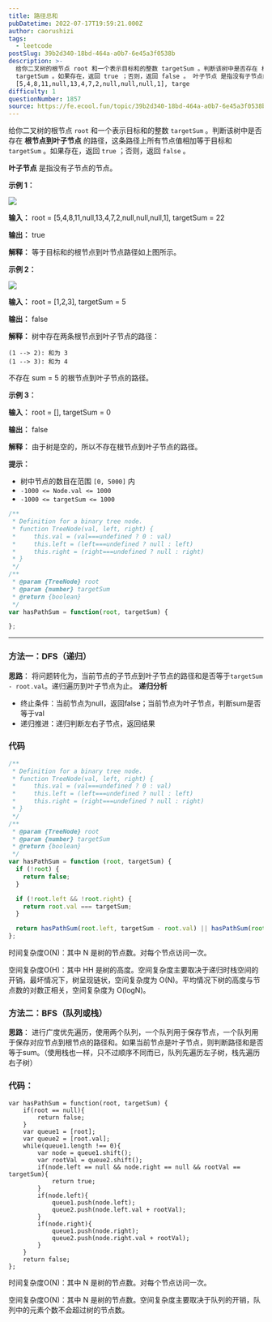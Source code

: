 ```yaml
---
title: 路径总和
pubDatetime: 2022-07-17T19:59:21.000Z
author: caorushizi
tags:
  - leetcode
postSlug: 39b2d340-18bd-464a-a0b7-6e45a3f0538b
description: >-
  给你二叉树的根节点 root 和一个表示目标和的整数 targetSum 。判断该树中是否存在 根节点到叶子节点 的路径，这条路径上所有节点值相加等于目标和
  targetSum 。如果存在，返回 true ；否则，返回 false 。 叶子节点 是指没有子节点的节点。 示例 1： 输入： root =
  [5,4,8,11,null,13,4,7,2,null,null,null,1], targe
difficulty: 1
questionNumber: 1857
source: https://fe.ecool.fun/topic/39b2d340-18bd-464a-a0b7-6e45a3f0538b
---
```


给你二叉树的根节点 `root` 和一个表示目标和的整数 `targetSum` 。判断该树中是否存在 **根节点到叶子节点** 的路径，这条路径上所有节点值相加等于目标和 `targetSum` 。如果存在，返回 `true` ；否则，返回 `false` 。

**叶子节点** 是指没有子节点的节点。

**示例 1：**

![](https://assets.leetcode.com/uploads/2021/01/18/pathsum1.jpg) 


**输入：** root = [5,4,8,11,null,13,4,7,2,null,null,null,1], targetSum = 22

**输出：** true

**解释：** 等于目标和的根节点到叶节点路径如上图所示。

**示例 2：**

![](https://assets.leetcode.com/uploads/2021/01/18/pathsum2.jpg) 


**输入：** root = [1,2,3], targetSum = 5

**输出：** false

**解释：** 树中存在两条根节点到叶子节点的路径：

```
(1 --> 2): 和为 3
(1 --> 3): 和为 4
```
不存在 sum = 5 的根节点到叶子节点的路径。

**示例 3：**


**输入：** root = [], targetSum = 0

**输出：** false

**解释：** 由于树是空的，所以不存在根节点到叶子节点的路径。

**提示：**

* 树中节点的数目在范围 `[0, 5000]` 内
* `-1000 <= Node.val <= 1000`
* `-1000 <= targetSum <= 1000`

```js
/**
 * Definition for a binary tree node.
 * function TreeNode(val, left, right) {
 *     this.val = (val===undefined ? 0 : val)
 *     this.left = (left===undefined ? null : left)
 *     this.right = (right===undefined ? null : right)
 * }
 */
/**
 * @param {TreeNode} root
 * @param {number} targetSum
 * @return {boolean}
 */
var hasPathSum = function(root, targetSum) {

};
```

---

### 方法一：DFS（递归）
**思路**：
将问题转化为，当前节点的子节点到叶子节点的路径和是否等于`targetSum - root.val`。递归遍历到叶子节点为止。
**递归分析**
- 终止条件：当前节点为null，返回false；当前节点为叶子节点，判断sum是否等于val
- 递归推进：递归判断左右子节点，返回结果

### 代码

```javascript
/**
 * Definition for a binary tree node.
 * function TreeNode(val, left, right) {
 *     this.val = (val===undefined ? 0 : val)
 *     this.left = (left===undefined ? null : left)
 *     this.right = (right===undefined ? null : right)
 * }
 */
/**
 * @param {TreeNode} root
 * @param {number} targetSum
 * @return {boolean}
 */
var hasPathSum = function (root, targetSum) {
  if (!root) {
    return false;
  }

  if (!root.left && !root.right) {
    return root.val === targetSum;
  }

  return hasPathSum(root.left, targetSum - root.val) || hasPathSum(root.right, targetSum - root.val);
};
```
时间复杂度O(N)：其中 N 是树的节点数。对每个节点访问一次。

空间复杂度O(H)：其中 HH 是树的高度。空间复杂度主要取决于递归时栈空间的开销，最坏情况下，树呈现链状，空间复杂度为 O(N)。平均情况下树的高度与节点数的对数正相关，空间复杂度为 O(logN)。

### 方法二：BFS（队列或栈）
**思路**：
进行广度优先遍历，使用两个队列，一个队列用于保存节点，一个队列用于保存对应节点到根节点的路径和。如果当前节点是叶子节点，则判断路径和是否等于sum。（使用栈也一样，只不过顺序不同而已，队列先遍历左子树，栈先遍历右子树）

### 代码：
```
var hasPathSum = function(root, targetSum) {
    if(root == null){
        return false;
    }
    var queue1 = [root];
    var queue2 = [root.val];
    while(queue1.length !== 0){
        var node = queue1.shift();
        var rootVal = queue2.shift();
        if(node.left == null && node.right == null && rootVal == targetSum){
            return true;
        }
        if(node.left){
            queue1.push(node.left);
            queue2.push(node.left.val + rootVal);
        }
        if(node.right){
            queue1.push(node.right);
            queue2.push(node.right.val + rootVal);
        }
    }
    return false;
};
```

时间复杂度O(N)：其中 N 是树的节点数。对每个节点访问一次。

空间复杂度O(N)：其中 N 是树的节点数。空间复杂度主要取决于队列的开销，队列中的元素个数不会超过树的节点数。
